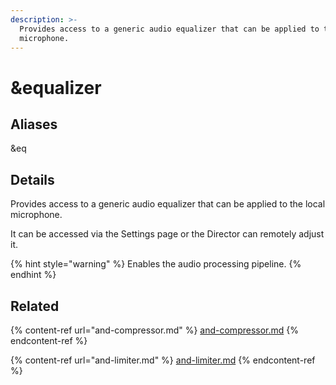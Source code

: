 ```yaml
---
description: >-
  Provides access to a generic audio equalizer that can be applied to the local
  microphone.
---
```


# \&equalizer

## Aliases

\&eq

## Details

Provides access to a generic audio equalizer that can be applied to the local microphone.

It can be accessed via the Settings page or the Director can remotely adjust it.

{% hint style="warning" %}
Enables the audio processing pipeline.
{% endhint %}

## Related

{% content-ref url="and-compressor.md" %}
[and-compressor.md](and-compressor.md)
{% endcontent-ref %}

{% content-ref url="and-limiter.md" %}
[and-limiter.md](and-limiter.md)
{% endcontent-ref %}
